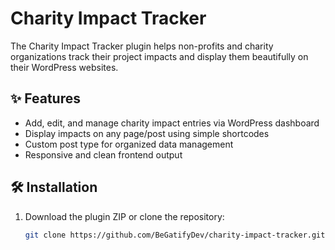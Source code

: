 # Charity Impact Tracker

The Charity Impact Tracker plugin helps non-profits and charity organizations track their project impacts and display them beautifully on their WordPress websites.

## ✨ Features

- Add, edit, and manage charity impact entries via WordPress dashboard
- Display impacts on any page/post using simple shortcodes
- Custom post type for organized data management
- Responsive and clean frontend output

## 🛠️ Installation

1. Download the plugin ZIP or clone the repository:
   ```bash
   git clone https://github.com/BeGatifyDev/charity-impact-tracker.git
